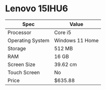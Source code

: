# Lenovo 15IHU6

| Spec | Value |
|---|---|
| Processor | Core i5 |
| Operating System | Windows 11 Home |
| Storage | 512 MB |
| RAM | 16 GB |
| Screen Size | 39.62 cm |
| Touch Screen | No |
| Price | $635.88 |
